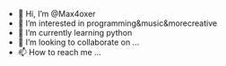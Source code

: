 - 👋 Hi, I’m @Max4oxer
- 👀 I’m interested in programming&music&morecreative
- 🌱 I’m currently learning python
- 💞️ I’m looking to collaborate on ...
- 📫 How to reach me ...

